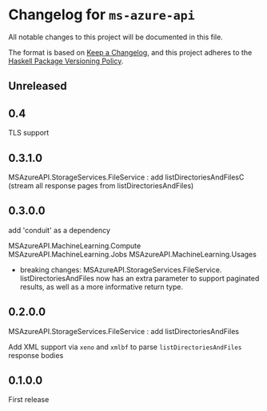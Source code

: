 # Changelog for `ms-azure-api`

All notable changes to this project will be documented in this file.

The format is based on [Keep a Changelog](https://keepachangelog.com/en/1.0.0/),
and this project adheres to the
[Haskell Package Versioning Policy](https://pvp.haskell.org/).

## Unreleased

## 0.4

TLS support


## 0.3.1.0

MSAzureAPI.StorageServices.FileService : add listDirectoriesAndFilesC (stream all response pages from listDirectoriesAndFiles)

## 0.3.0.0

add 'conduit' as a dependency

MSAzureAPI.MachineLearning.Compute
MSAzureAPI.MachineLearning.Jobs
MSAzureAPI.MachineLearning.Usages

* breaking changes:
MSAzureAPI.StorageServices.FileService. listDirectoriesAndFiles now has an extra parameter to support paginated results, as well as a more informative return type.

## 0.2.0.0

MSAzureAPI.StorageServices.FileService : add listDirectoriesAndFiles

Add XML support via `xeno` and `xmlbf` to parse `listDirectoriesAndFiles` response bodies

## 0.1.0.0

First release
